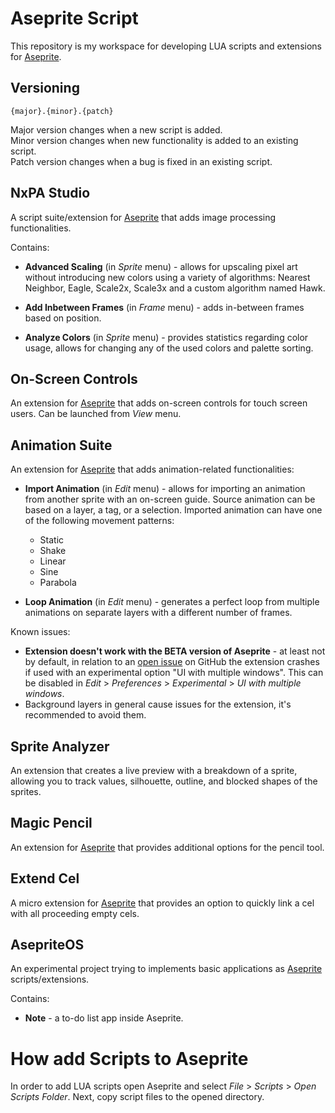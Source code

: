 # Aseprite Script

This repository is my workspace for developing LUA scripts and extensions for [Aseprite](https://www.aseprite.org/).

## Versioning

`{major}.{minor}.{patch}`

Major version changes when a new script is added.  
Minor version changes when new functionality is added to an existing script.  
Patch version changes when a bug is fixed in an existing script.

## NxPA Studio

A script suite/extension for [Aseprite](https://www.aseprite.org/) that adds image processing functionalities.

Contains:

- **Advanced Scaling** (in _Sprite_ menu) - allows for upscaling pixel art without introducing new colors using a variety of algorithms: Nearest Neighbor, Eagle, Scale2x, Scale3x and a custom algorithm named Hawk.

- **Add Inbetween Frames** (in _Frame_ menu) - adds in-between frames based on position.

- **Analyze Colors** (in _Sprite_ menu) - provides statistics regarding color usage, allows for changing any of the used colors and palette sorting.

## On-Screen Controls

An extension for [Aseprite](https://www.aseprite.org/) that adds on-screen controls for touch screen users.
Can be launched from _View_ menu.

## Animation Suite

An extension for [Aseprite](https://www.aseprite.org/) that adds animation-related functionalities:

- **Import Animation** (in _Edit_ menu) - allows for importing an animation from another sprite with an on-screen guide. Source animation can be based on a layer, a tag, or a selection. Imported animation can have one of the following movement patterns:

  - Static
  - Shake
  - Linear
  - Sine
  - Parabola

- **Loop Animation** (in _Edit_ menu) - generates a perfect loop from multiple animations on separate layers with a different number of frames.

Known issues:

- **Extension doesn't work with the BETA version of Aseprite** - at least not by default, in relation to an [open issue](https://github.com/aseprite/aseprite/issues/3019) on GitHub the extension crashes if used with an experimental option "UI with multiple windows". This can be disabled in _Edit_ > _Preferences_ > _Experimental_ > _UI with multiple windows_.
- Background layers in general cause issues for the extension, it's recommended to avoid them.

## Sprite Analyzer

An extension that creates a live preview with a breakdown of a sprite, allowing you to track values, silhouette, outline, and blocked shapes of the sprites.

## Magic Pencil

An extension for [Aseprite](https://www.aseprite.org/) that provides additional options for the pencil tool.

## Extend Cel

A micro extension for [Aseprite](https://www.aseprite.org/) that provides an option to quickly link a cel with all proceeding empty cels.

## AsepriteOS

An experimental project trying to implements basic applications as [Aseprite](https://www.aseprite.org/) scripts/extensions.

Contains:

- **Note** - a to-do list app inside Aseprite.

# How add Scripts to Aseprite

In order to add LUA scripts open Aseprite and select _File_ > _Scripts_ > _Open Scripts Folder_. Next, copy script files to the opened directory.
